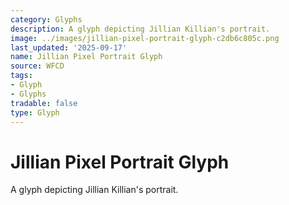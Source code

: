```yaml
---
category: Glyphs
description: A glyph depicting Jillian Killian's portrait.
image: ../images/jillian-pixel-portrait-glyph-c2db6c805c.png
last_updated: '2025-09-17'
name: Jillian Pixel Portrait Glyph
source: WFCD
tags:
- Glyph
- Glyphs
tradable: false
type: Glyph
---
```


# Jillian Pixel Portrait Glyph

A glyph depicting Jillian Killian's portrait.

